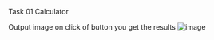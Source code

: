 Task 01 Calculator 


Output image on click of button you get the results
![image](https://github.com/SharmaDhruv2511/210303108045/assets/102755411/b505fe44-60fa-4717-adb0-23c643e9d0e0)
